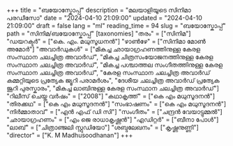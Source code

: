 +++
title = "ബയോസ്കോപ്പ്"
description = "മലയാളിയൂടെ സിനിമാ പരഡീസോ"
date = "2024-04-10 21:09:00"
updated = "2024-04-10 21:09:00"
draft = false
lang = "ml"
reading_time = 94
slug = "ബയോസ്കോപ്പ്"
path = "സിനിമ/ബയോസ്കോപ്പ്"
[taxonomies]
"തരം" = ["സിനിമ"]
"ഡയറക്ടർ" = ["കെ. എം. മധുസൂധനൻ"]
"ഴാൺഴേ" = ["സിനിമാ മോൺ അമോർ"]
"അവാർഡുകൾ" = ["മികച്ച ഛായാഗ്രഹണത്തിനുള്ള കേരള സംസ്ഥാന ചലച്ചിത്ര അവാർഡ്", "മികച്ച ചിത്രസം‌യോജനത്തിനുള്ള കേരള സംസ്ഥാന ചലച്ചിത്ര അവാർഡ്", "മികച്ച പശ്ചാത്തല സംഗീതത്തിനുള്ള കേരള സംസ്ഥാന ചലച്ചിത്ര അവാർഡ്", "കേരള സംസ്ഥാന ചലച്ചിത്ര അവാർഡ് കമ്മറ്റിയുടെ പ്രത്യേക ജ്യൂറി പരാമര്‍ശം", "ദേശീയ ചലച്ചിത്ര അവാർഡ്  പ്രത്യേക ജൂറി പുരസ്കാരം", "മികച്ച ലാബിനുള്ള കേരള സംസ്ഥാന ചലച്ചിത്ര അവാർഡ്"]
"റിലീസ് ചെയ്ത വർഷം" = ["2008"]
"കഥാകൃത്ത്" = ["കെ എം മധുസൂദനൻ"]
"തിരക്കഥ" = ["കെ എം മധുസൂദനൻ"]
"സംഭാഷണം" = ["കെ എം മധുസൂദനൻ"]
"നിർമ്മാതാവ്" = ["എൻ എഫ് ഡി സി"]
"സംഗീതം" = ["ചന്ദ്രന്‍ വേയാട്ടുമ്മൽ"]
"ഛായാഗ്രഹണം" = ["എം ജെ രാധാകൃഷ്ണൻ"]
"എഡിറ്റർ" = ["ബീനാ പോൾ"]
"ലാബ്" = ["ചിത്രാഞ്ജലി സ്റ്റുഡിയോ"]
"ശബ്ദലേഖനം" = ["കൃഷ്ണനുണ്ണി"]
"director" = ["K. M Madhusoodhanan"]
+++